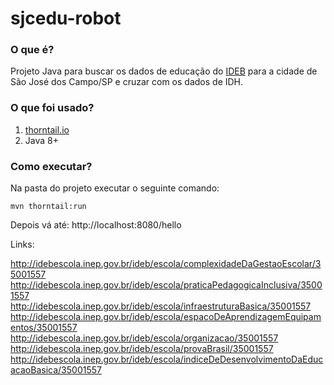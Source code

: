 # sjcedu-robot

### O que é?

Projeto Java para buscar os dados de educação do [IDEB](http://idebescola.inep.gov.br/ideb/) para a cidade de São José dos Campo/SP e cruzar com os dados de IDH.

### O que foi usado?

1. [thorntail.io](https://thorntail.io)
2. Java 8+

### Como executar?

Na pasta do projeto executar o seguinte comando:

`mvn thorntail:run`

Depois vá até: http://localhost:8080/hello

Links:

http://idebescola.inep.gov.br/ideb/escola/complexidadeDaGestaoEscolar/35001557
http://idebescola.inep.gov.br/ideb/escola/praticaPedagogicaInclusiva/35001557
http://idebescola.inep.gov.br/ideb/escola/infraestruturaBasica/35001557
http://idebescola.inep.gov.br/ideb/escola/espacoDeAprendizagemEquipamentos/35001557
http://idebescola.inep.gov.br/ideb/escola/organizacao/35001557
http://idebescola.inep.gov.br/ideb/escola/provaBrasil/35001557
http://idebescola.inep.gov.br/ideb/escola/indiceDeDesenvolvimentoDaEducacaoBasica/35001557
